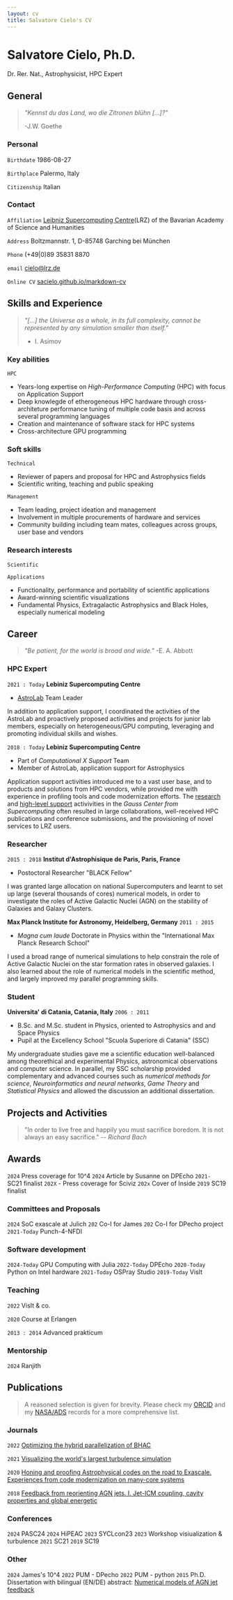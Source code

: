 ```yaml
---
layout: cv
title: Salvatore Cielo's CV
---
```

# Salvatore Cielo, Ph.D.
Dr. Rer. Nat., Astrophysicist, HPC Expert

## General
> _"Kennst du das Land, wo die Zitronen blühn [...]?"_
> 
> -J.W. Goethe
### Personal
`Birthdate`
1986-08-27

`Birthplace`
Palermo, Italy

`Citizenship`
Italian
### Contact 

`Affiliation`
[Leibniz Supercomputing Centre](https://www.lrz.de/)(LRZ) of the Bavarian Academy of Science and Humanities

`Address`
Boltzmannstr. 1, D-85748 Garching bei München

`Phone`
(+49|0)89 35831 8870

`email`
<a href="mailto:cielo@lrz.de">cielo@lrz.de</a>

`Online CV`
<a href="https://sacielo.github.io/markdown-cv/"> sacielo.github.io/markdown-cv </a>

## Skills and Experience
> _"[...] the Universe as a whole, in its full complexity, cannot be represented by any simulation smaller than itself."_
> 
> - I. Asimov

### Key abilities
`HPC`
- Years-long expertise on _High-Performance Computing_ (HPC) with focus on Application Support
- Deep knowlegde of etherogeneous HPC hardware through cross-architeture performance tuning of multiple code basis and across several programming languages
- Creation and maintenance of software stack for HPC systems
- Cross-architecture GPU programming
  
### Soft skills
`Technical`
- Reviewer of papers and proposal for HPC and Astrophysics fields
- Scientific writing, teaching and public speaking


`Management`  
- Team leading, project ideation and management
- Involvement in multiple procurements of hardware and services
- Community building including team mates, colleagues across groups, user base and vendors

### Research interests
`Scientific` 

`Applications`
- Functionality, performance and portability of scientific applications
- Award-winning scientific visualizations
- Fundamental Physics, Extragalactic Astrophysics and Black Holes, especially numerical modeling

## Career
> _"Be patient, for the world is broad and wide."_
> -E. A. Abbott

### HPC Expert
`2021 : Today` __Lebiniz Supercomputing Centre__
- [AstroLab](https://doku.lrz.de/astrolab-10746577.html) Team Leader
  
In addition to application support, I coordinated the activities of the AstroLab and proactively proposed activities and projects for junior lab members, especially on heterogeneous/GPU computing, leveraging and promoting individual skills and wishes.

`2018 : Today`
__Lebiniz Supercomputing Centre__
- Part of _Computational X Support_ Team
- Member of AstroLab, application support for Astrophysics
  
Application support activities introduced me to a vast user base, and to products and solutions from HPC vendors, while provided me with experience in profiling tools and code modernization efforts.
The [research](https://doku.lrz.de/research-and-development-projects-10747346.html) and [high-level support](https://doku.lrz.de/high-level-support-projects-10747323.html) activivities in the _Gauss Center from Supercomputing_ often resulted in large collaborations, well-received HPC publications and conference submissions, and the provisioning of novel services to LRZ users.

### Researcher
`2015 : 2018`
__Institut d'Astrophisique de Paris, Paris, France__
- Postoctoral Researcher  "BLACK Fellow"

I was granted large allocation on national Supercomputers and learnt to set up large (several thousands of cores) numerical models, in order to investigate the roles of Active Galactic Nuclei (AGN) on the stability of Galaxies and Galaxy Clusters. 

__Max Planck Institute for Astronomy, Heidelberg, Germany__
`2011 : 2015` 
- _Magna cum laude_ Doctorate in Physics within the "International Max Planck Research School"

I used a broad range of numerical simulations to help constrain the role of Active Galactic Nuclei on the star formation rates in observed galaxies. I also learned about the role of numerical models in the scientific method, and largely improved my parallel programming skills.

### Student
__Universita' di Catania, Catania, Italy__
`2006 : 2011`
- B.Sc. and M.Sc. student in Physics, oriented to Astrophysics and and Space Physics
- Pupil at the Excellency School "Scuola Superiore di Catania" (SSC)

My undergraduate studies gave me a scientific education well-balanced among theorethical and experimental Physics, astronomical observations and computer science. In parallel, my SSC scholarship provided complementary and advanced courses such as _numerical methods for science_, _Neuroinformatics and neural networks_, _Game Theory_ and _Statistical Physics_ and allowed the discussion an additional dissertation.



## Projects and Activities
>  "In order to live free and happily
>   you must sacrifice boredom. 
>   It is not always an easy sacrifice."
> -- _Richard Bach_

## Awards
`2024` Press coverage for 10^4
`2024` Article by Susanne on DPEcho
`2021-` SC21 finalist
`202X` - Press coverage for Sciviz
`202x` Cover of Inside
`2019` SC19 finalist

### Committees and Proposals 
`2024` SoC exascale at Julich
`202` Co-I for James
`202` Co-I for DPecho project
`2021-Today`  Punch-4-NFDI

### Software development
`2024-Today` GPU Computing with Julia
`2022-Today` DPEcho
`2020-Today` Python on Intel hardware
`2021-Today` OSPray Studio 
`2019-Today` VisIt

### Teaching 
`2022`
VisIt & co.

`2020`
Course at Erlangen

`2013 : 2014`
Advanced prakticum

### Mentorship

`2024` Ranjith

## Publications

> A reasoned selection is given for brevity. Please check my [ORCID](https://orcid.org/0000-0002-2019-8187/)  and my [NASA/ADS](https://ui.adsabs.harvard.edu/search/q=author%3A%22Cielo%2C%20Salvatore%22&sort=date%20desc%2C%20bibcode%20desc&p_=0)
> records for a more comprehensive list.

### Journals
`2022` [Optimizing the hybrid parallelization of BHAC](https://ui.adsabs.harvard.edu/#abs/2022A%26C....3800509C/abstract)

`2021` [Visualizing the world's largest turbulence simulation](https://www.sciencedirect.com/science/article/abs/pii/S016781912100017X)

`2020` [Honing and proofing Astrophysical codes on the road to Exascale. Experiences from code modernization on many-core systems](https://www.sciencedirect.com/science/article/pii/S0167739X19308350)

`2018` [Feedback from reorienting AGN jets. I. Jet-ICM coupling, cavity properties and global energetic](https://ui.adsabs.harvard.edu/abs/2018A%26A...617A..58C/abstract)

### Conferences
`2024` PASC24
`2024` HiPEAC
`2023` SYCLcon23 
`2023` Workshop visiualization & turbulence
`2021` SC21
`2019` SC19

### Other
`2024` James's 10^4
`2022` PUM - DPecho
`2022` PUM - python
`2015` Ph.D. Dissertation with bilingual (EN/DE) abstract: [Numerical models of AGN jet feedback](https://ui.adsabs.harvard.edu/#abs/2015PhDT.......411C/abstract)





<!-- ### Footer

Last updated: May 2013 -->


